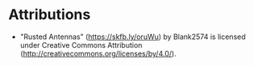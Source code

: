 # Attributions

- "Rusted Antennas" (https://skfb.ly/oruWu) by Blank2574 is licensed under Creative Commons Attribution (http://creativecommons.org/licenses/by/4.0/).
